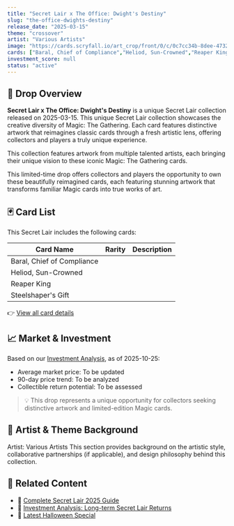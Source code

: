```yaml
---
title: "Secret Lair x The Office: Dwight's Destiny"
slug: "the-office-dwights-destiny"
release_date: "2025-03-15"
theme: "crossover"
artist: "Various Artists"
image: "https://cards.scryfall.io/art_crop/front/0/c/0c7cc34b-8dee-4732-b6a1-db901b9389e1.jpg?1759412231"
cards: ["Baral, Chief of Compliance","Heliod, Sun-Crowned","Reaper King","Steelshaper's Gift"]
investment_score: null
status: "active"
---
```


## 💠 Drop Overview
**Secret Lair x The Office: Dwight's Destiny** is a unique Secret Lair collection released on 2025-03-15. This unique Secret Lair collection showcases the creative diversity of Magic: The Gathering. Each card features distinctive artwork that reimagines classic cards through a fresh artistic lens, offering collectors and players a truly unique experience.

This collection features artwork from multiple talented artists, each bringing their unique vision to these iconic Magic: The Gathering cards.

This limited-time drop offers collectors and players the opportunity to own these beautifully reimagined cards, each featuring stunning artwork that transforms familiar Magic cards into true works of art.

## 🃏 Card List
This Secret Lair includes the following cards:

| Card Name | Rarity | Description |
|-----------|---------|-------------|
| Baral, Chief of Compliance |  |  |
| Heliod, Sun-Crowned |  |  |
| Reaper King |  |  |
| Steelshaper's Gift |  |  |

👉 [View all card details](/cards?drop=the-office-dwights-destiny)

## 📈 Market & Investment
Based on our [Investment Analysis](/investment/the-office-dwights-destiny), as of 2025-10-25:
- Average market price: To be updated
- 90-day price trend: To be analyzed
- Collectible return potential: To be assessed

> 💡 This drop represents a unique opportunity for collectors seeking distinctive artwork and limited-edition Magic cards.

## 🎨 Artist & Theme Background
Artist: Various Artists
This section provides background on the artistic style, collaborative partnerships (if applicable), and design philosophy behind this collection.

## 🔗 Related Content
- 📰 [Complete Secret Lair 2025 Guide](/news/secret-lair-2025-complete-guide)
- 💼 [Investment Analysis: Long-term Secret Lair Returns](/investment)
- 🎃 [Latest Halloween Special](/drops/secret-scare-superdrop-2025)